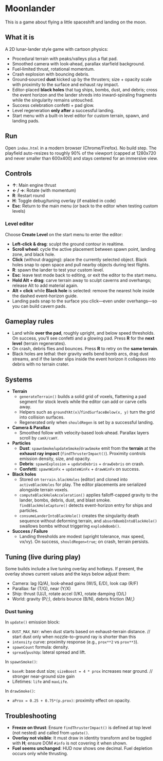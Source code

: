# Moonlander

This is a game about flying a little spaceshift and landing on the moon.

## What it is
A 2D lunar-lander style game with cartoon physics:
- Procedural terrain with peaks/valleys plus a flat pad.
- Smoothed camera with look‑ahead, parallax starfield background.
- Fuel‑limited thrust, rotational momentum.
- Crash explosion with bouncing debris.
- Ground‑sourced **dust** kicked up by the thrusters; size + opacity scale with proximity to the surface and exhaust ray impact.
- Editor-placed **black holes** that tug ships, bombs, dust, and debris; cross the event horizon and the lander shreds into inward-spiraling fragments while the singularity remains untouched.
- Success celebration confetti + pad glow.
- Level regeneration **only after** a successful landing.
- Start menu with a built-in level editor for custom terrain, spawn, and landing pads.

## Run
Open `index.html` in a modern browser (Chrome/Firefox). No build step.
The playfield auto-resizes to roughly 90% of the viewport (capped at 1280x720 and never smaller than 600x400) and stays centered for an immersive view.

## Controls
- **↑**: Main engine thrust
- **← / →**: Rotate (with momentum)
- **R**: Restart round
- **H**: Toggle debug/tuning overlay (if enabled in code)
- **Esc**: Return to the main menu (or back to the editor when testing custom levels)

### Level editor
Choose **Create Level** on the start menu to enter the editor:
- **Left-click & drag**: sculpt the ground contour in realtime.
- **Scroll wheel**: cycle the active placement between spawn point, landing zone, and black hole.
- **Click** (without dragging): place the currently selected object. Black holes snap to open space and pull nearby objects during test flights.
- **R**: spawn the lander to test your custom level.
- **Esc**: leave test mode back to editing, or exit the editor to the start menu.
- **Hold Alt + drag**: carve terrain away to sculpt caverns and overhangs; release Alt to add material again.
- **Alt + click** while **Black hole** is selected: remove the nearest hole inside the dashed event-horizon guide.
- Landing pads snap to the surface you click—even under overhangs—so you can build cavern pads.

## Gameplay rules
- Land while **over the pad**, roughly upright, and below speed thresholds. On success, you’ll see confetti and a glowing pad. Press **R** for the **next level** (terrain regenerates).
- On crash, debris flies and bounces. Press **R** to retry on the **same terrain**.
- Black holes are lethal: their gravity wells bend bomb arcs, drag dust streams, and if the lander slips inside the event horizon it collapses into debris with no terrain crater.

## Systems
- **Terrain**
  - `generateTerrain()` builds a solid grid of voxels, flattening a pad segment for stock levels while the editor can add or carve cells away.
  - Helpers such as `groundYAt(x)`/`findSurfaceBelow(x, y)` turn the grid into collision surfaces.
  - Regenerated only when `shouldRegen` is set by a successful landing.
- **Camera & Parallax**
  - Smoothed follow with velocity‑based look‑ahead. Parallax layers scroll by `camX/camY`.
- **Particles**
  - **Dust**: `spawnSmoke`/`updateSmoke`/`drawSmoke` emit from the **terrain** at the **exhaust ray impact** (`findThrusterImpact()`). Proximity controls emission density, size, and opacity.
  - **Debris**: `spawnExplosion` + `updateDebris` + `drawDebris` on crash.
  - **Confetti**: `spawnWinFx` + `updateWinFx` + `drawWinFx` on success.
- **Black holes**
  - Stored on `terrain.blackHoles` (editor) and cloned into `activeBlackHoles` for play. The editor placements are serialized alongside terrain voxels.
  - `computeBlackHoleAcceleration()` applies falloff-capped gravity to the lander, bombs, debris, dust, and blast smoke. `findBlackHoleCapture()` detects event-horizon entry for ships and particles.
  - `consumeLanderIntoBlackHole()` creates the singularity death sequence without deforming terrain, and `absorbBombIntoBlackHole()` swallows bombs without triggering `explodeBomb()`.
- **Success / Failure**
  - Landing thresholds are modest (upright tolerance, max speed, vx/vy). On success, `shouldRegen=true`; on crash, terrain persists.

## Tuning (live during play)
Some builds include a live tuning overlay and hotkeys. If present, the overlay shows current values and the keys below adjust them:
- Camera: lag (Q/A), look‑ahead gains (W/S, E/D), look cap (R/F)
- Parallax: far (T/G), near (Y/X)
- Ship: thrust (U/J), rotate accel (I/K), rotate damping (O/L)
- World: gravity (P/;), debris bounce (B/N), debris friction (M/,)

### Dust tuning
In `update()` emission block:
- `DUST_MAX_RAY`: when dust starts based on exhaust–terrain distance. // start dust only when nozzle-to-ground ray is shorter than this
- `intensity` curve: proximity response (e.g., `prox**2` vs `prox**3`).
- `spawnCount` formula: density.
- `spread`/`pushUp`: lateral spread and lift.

In `spawnSmoke()`:
- `baseR`: base dust size; `sizeBoost = 4 * prox` increases near ground. // stronger near-ground size gain
- Lifetimes: `life` and `maxLife`.

In `drawSmoke()`:
- `aProx = 0.25 + 0.75*(p.prox)`: proximity effect on opacity.

## Troubleshooting
- **Freeze on thrust**: Ensure `findThrusterImpact()` is defined at top level (not nested) and called from `update()`.
- **Overlay not visible**: It must draw in identity transform and be toggled with **H**; ensure DOM `#info` is not covering it when shown.
- **Fuel seems unchanged**: HUD now shows one decimal. Fuel depletion occurs only while thrusting.
